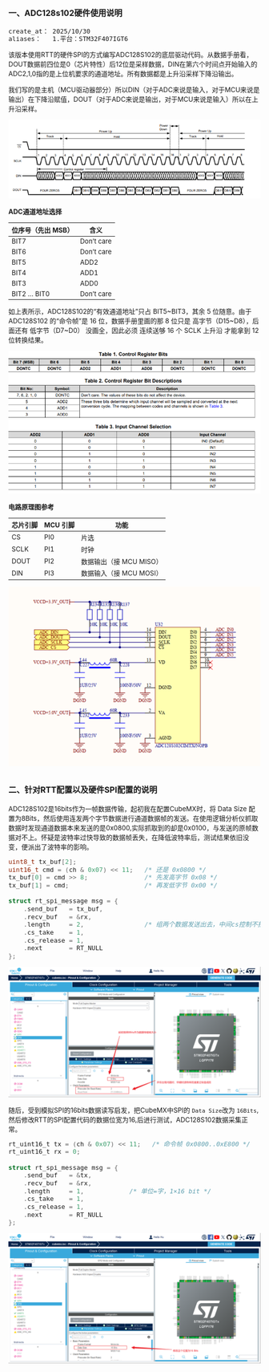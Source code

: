 ## <font size=3>一、ADC128s102硬件使用说明</font>
<font size=2>

```bash
create_at： 2025/10/30
aliases：   1.平台：STM32F407IGT6
```


该版本使用RTT的硬件SPI的方式编写ADC128S102的底层驱动代码。从数据手册看，DOUT数据前四位是0（芯片特性）后12位是采样数据，DIN在第六个时间点开始输入的ADC2,1,0指的是上位机要求的通道地址。所有数据都是上升沿采样下降沿输出。

我们写的是主机（MCU驱动器部分）所以DIN（对于ADC来说是输入，对于MCU来说是输出）在下降沿赋值，DOUT（对于ADC来说是输出，对于MCU来说是输入）所以在上升沿采样。



![ADC128S102时序图](./images/adc128s102_pic1.png)



**ADC通道地址选择**


| 位序号（先出 MSB） | 含义       |
| ------------------ | ---------- |
| BIT7               | Don’t care |
| BIT6               | Don’t care |
| BIT5               | ADD2       |
| BIT4               | ADD1       |
| BIT3               | ADD0       |
| BIT2 … BIT0        | Don’t care |

如上表所示，ADC128S102的“有效通道地址”只占 BIT5~BIT3，其余 5 位随意。由于 ADC128S102 的“命令帧”是 16 位，数据手册里画的那 8 位只是 高字节（D15~D8），后面还有 低字节（D7~D0） 没画全，因此必须 连续送够 16 个 SCLK 上升沿 才能拿到 12 位转换结果。

![ADC128S102时序图](./images/adc128s102_pic2.png)


**电路原理图参考**

| 芯片引脚 | MCU 引脚 | 功能                    |
| -------- | -------- | ----------------------- |
| CS       | PI0      | 片选                    |
| SCLK     | PI1      | 时钟                    |
| DOUT     | PI2      | 数据输出（接 MCU MISO） |
| DIN      | PI3      | 数据输入（接 MCU MOSI） |

![ADC128S102原理图](./images/adc128s102_pic3.png)


</font>


## <font size=3>二、针对RTT配置以及硬件SPI配置的说明</font>

<font size=2>

ADC128S102是16bits作为一帧数据传输，起初我在配置CubeMX时，将 Data Size 配置为8Bits，然后使用连发两个字节数据进行通道数据帧的发送。在使用逻辑分析仪抓取数据时发现通道数据本来发送的是0x0800,实际抓取到的却是0x0100，与发送的原帧数据对不上。怀疑是波特率过快导致的数据帧丢失，在降低波特率后，测试结果依旧没变，便派出了波特率的影响。

```C
uint8_t tx_buf[2];
uint16_t cmd = (ch & 0x07) << 11;   /* 还是 0x0800 */
tx_buf[0] = cmd >> 8;               /* 先发高字节 0x08 */
tx_buf[1] = cmd;                    /* 再发低字节 0x00 */

struct rt_spi_message msg = {
    .send_buf   = tx_buf,
    .recv_buf   = &rx,
    .length     = 2,                /* 组两个数据发送出去，中间cs控制不拉高 */
    .cs_take    = 1,
    .cs_release = 1,
    .next       = RT_NULL
};

```

![配置CubeMX](./images/adc128s102_pic4.png)


随后，受到模拟SPI的16bits数据读写启发，把CubeMX中SPI的 `Data Size`改为 `16Bits`,然后修改RTT的SPI配置代码的数据位宽为16,后进行测试，ADC128S102数据采集正常。

```C
rt_uint16_t tx = (ch & 0x07) << 11;   /* 命令帧 0x0800..0xE800 */
rt_uint16_t rx = 0;

struct rt_spi_message msg = {
    .send_buf   = &tx,
    .recv_buf   = &rx,
    .length     = 1,            /* 单位=字，1×16 bit */
    .cs_take    = 1,
    .cs_release = 1,
    .next       = RT_NULL
};
```

![配置CubeMX](./images/adc128s102_pic5.png)

</font>